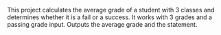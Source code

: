 This project calculates the average grade of a student with 3 classes and determines whether it is a fail or a success.
It works with 3 grades and a passing grade input.
Outputs the average grade and the statement.
